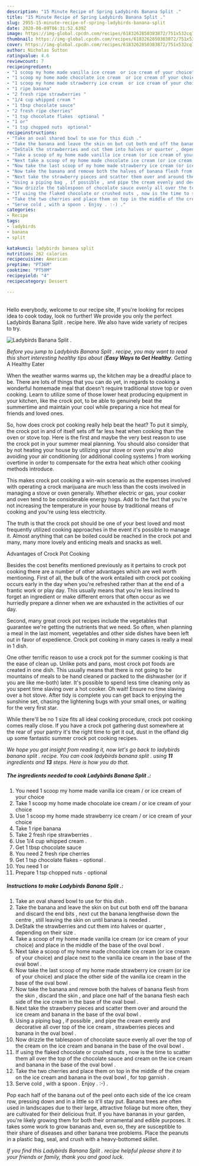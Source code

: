 ```yaml
---
description: "15 Minute Recipe of Spring Ladybirds Banana Split ."
title: "15 Minute Recipe of Spring Ladybirds Banana Split ."
slug: 2955-15-minute-recipe-of-spring-ladybirds-banana-split
date: 2020-08-09T06:31:52.639Z
image: https://img-global.cpcdn.com/recipes/6183262850383872/751x532cq70/ladybirds-banana-split-recipe-main-photo.jpg
thumbnail: https://img-global.cpcdn.com/recipes/6183262850383872/751x532cq70/ladybirds-banana-split-recipe-main-photo.jpg
cover: https://img-global.cpcdn.com/recipes/6183262850383872/751x532cq70/ladybirds-banana-split-recipe-main-photo.jpg
author: Nicholas Sutton
ratingvalue: 4.6
reviewcount: 7
recipeingredient:
- "1 scoop my home made vanilla ice cream  or ice cream of your choice"
- "1 scoop my home made chocolate ice cream  or ice cream of your choice"
- "1 scoop my home made strawberry ice cream  or ice cream of your choice"
- "1 ripe banana"
- "2 fresh ripe strawberries "
- "1/4 cup whipped cream "
- "1 tbsp chocolate sauce"
- "2 fresh ripe cherries"
- "1 tsp chocolate flakes  optional "
- "1 or"
- "1 tsp chopped nuts  optional"
recipeinstructions:
- "Take an oval shared bowl to use for this dish ."
- "Take the banana and leave the skin on but cut both end off the banana and discard the end bits , next cut the banana lengthwise down the centre , still leaving the skin on until banana is needed ."
- "DeStalk the strawberries and cut them into halves or quarter , depending on their size ."
- "Take a scoop of my home made vanilla ice cream (or ice cream of your choice) and place in the middle of the base of the oval bowl ."
- "Next take a scoop of my home made chocolate ice cream (or ice cream of your choice) and place next to the vanilla ice cream in the base of the oval bowl ."
- "Now take the last scoop of my home made strawberry ice cream (or ice of your choice) and place the other side of the vanilla ice cream in the base of the oval bowl ."
- "Now take the banana and remove both the halves of banana flesh from the skin , discard the skin , and place one half of the banana flesh each side of the ice cream in the base of the oval bowl ."
- "Next take the strawberry pieces and scatter them over and around the ice cream and banana in the base of the oval bowl ."
- "Using a piping bag , if possible , and pipe the cream evenly and decorative all over top of the ice cream , strawberries pieces and banana in the oval bowl ."
- "Now drizzle the tablespoon of chocolate sauce evenly all over the top of the cream on the ice cream and banana in the base of the oval bowl ."
- "If using the flaked chocolate or crushed nuts , now is the time to scatter them all over the top of the chocolate sauce and cream on the ice cream and banana in the base of the oval bowl ."
- "Take the two cherries and place them on top in the middle of the cream on the ice cream and banana in the oval bowl , for top garnish ."
- "Serve cold , with a spoon . Enjoy . :-) ."
categories:
- Recipe
tags:
- ladybirds
- banana
- split

katakunci: ladybirds banana split 
nutrition: 262 calories
recipecuisine: American
preptime: "PT36M"
cooktime: "PT50M"
recipeyield: "4"
recipecategory: Dessert

---
```

<br>
Hello everybody, welcome to our recipe site, If you're looking for recipes idea to cook today, look no further! We provide you only the perfect Ladybirds Banana Split . recipe here. We also have wide variety of recipes to try.
<br>


![Ladybirds Banana Split .](https://img-global.cpcdn.com/recipes/6183262850383872/751x532cq70/ladybirds-banana-split-recipe-main-photo.jpg)

<i>Before you jump to Ladybirds Banana Split . recipe, you may want to read this short interesting healthy tips about {<strong>Easy Ways to Get Healthy</strong>.</i>
Getting A Healthy Eater


When the weather warms warms up, the kitchen may be a dreadful place to be. There are lots of things that you can do yet, in regards to cooking a wonderful homemade meal that doesn't require traditional stove top or oven cooking. Learn to utilize some of those lower heat producing equipment in your kitchen, like the crock pot, to be able to genuinely beat the summertime and maintain your cool while preparing a nice hot meal for friends and loved ones.

So, how does crock pot cooking really help beat the heat? To put it simply, the crock pot in and of itself sets off far less heat when cooking than the oven or stove top. Here is the first and maybe the very best reason to use the crock pot in your summer meal planning. You should also consider that by not heating your house by utilizing your stove or oven you're also avoiding your air conditioning (or additional cooling systems ) from working overtime in order to compensate for the extra heat which other cooking methods introduce.

This makes crock pot cooking a win-win scenario as the expenses involved with operating a crock marijuana are much less than the costs involved in managing a stove or oven generally. Whether electric or gas, your cooker and oven tend to be considerable energy hogs. Add to the fact that you're not increasing the temperature in your house by traditional means of cooking and you're using less electricity.

 The truth is that the crock pot should be one of your best loved and most frequently utilized cooking approaches in the event it's possible to manage it.  Almost anything that can be boiled could be reached in the crock pot and many, many more lovely and enticing meals and snacks as well.

Advantages of Crock Pot Cooking

Besides the cost benefits mentioned previously as it pertains to crock pot cooking there are a number of other advantages which are well worth mentioning. First of all, the bulk of the work entailed with crock pot cooking occurs early in the day when you're refreshed rather than at the end of a frantic work or play day. This usually means that you're less inclined to forget an ingredient or make different errors that often occur as we hurriedly prepare a dinner when we are exhausted in the activities of our day.

Second, many great crock pot recipes include the vegetables that guarantee we're getting the nutrients that we need. So often, when planning a meal in the last moment, vegetables and other side dishes have been left out in favor of expedience. Crock pot cooking in many cases is really a meal in 1 dish.

One other terrific reason to use a crock pot for the summer cooking is that the ease of clean up.  Unlike pots and pans, most crock pot foods are created in one dish. This usually means that there is not going to be mountains of meals to be hand cleaned or packed to the dishwasher (or if you are like me-both) later. It's possible to spend less time cleaning only as you spent time slaving over a hot cooker. Oh wait! Ensure no time slaving over a hot stove. After tidy is complete you can get back to enjoying the sunshine set, chasing the lightening bugs with your small ones, or waiting for the very first star.

While there'll be no 1 size fits all ideal cooking procedure, crock pot cooking comes really close. If you have a crock pot gathering dust somewhere at the rear of your pantry it's the right time to get it out, dust in the offand dig up some fantastic summer crock pot cooking recipes.


<i>We hope you got insight from reading it, now let's go back to ladybirds banana split . recipe. You can cook ladybirds banana split . using <strong>11</strong> ingredients and <strong>13</strong> steps. Here is how you do that.
</i>

##### The ingredients needed to cook Ladybirds Banana Split .:

1. You need 1 scoop my home made vanilla ice cream / or ice cream of your choice
1. Take 1 scoop my home made chocolate ice cream / or ice cream of your choice
1. Use 1 scoop my home made strawberry ice cream / or ice cream of your choice
1. Take 1 ripe banana
1. Take 2 fresh ripe strawberries .
1. Use 1/4 cup whipped cream .
1. Get 1 tbsp chocolate sauce
1. You need 2 fresh ripe cherries
1. Get 1 tsp chocolate flakes - optional .
1. You need 1 or
1. Prepare 1 tsp chopped nuts - optional


##### Instructions to make Ladybirds Banana Split .:

1. Take an oval shared bowl to use for this dish .
1. Take the banana and leave the skin on but cut both end off the banana and discard the end bits , next cut the banana lengthwise down the centre , still leaving the skin on until banana is needed .
1. DeStalk the strawberries and cut them into halves or quarter , depending on their size .
1. Take a scoop of my home made vanilla ice cream (or ice cream of your choice) and place in the middle of the base of the oval bowl .
1. Next take a scoop of my home made chocolate ice cream (or ice cream of your choice) and place next to the vanilla ice cream in the base of the oval bowl .
1. Now take the last scoop of my home made strawberry ice cream (or ice of your choice) and place the other side of the vanilla ice cream in the base of the oval bowl .
1. Now take the banana and remove both the halves of banana flesh from the skin , discard the skin , and place one half of the banana flesh each side of the ice cream in the base of the oval bowl .
1. Next take the strawberry pieces and scatter them over and around the ice cream and banana in the base of the oval bowl .
1. Using a piping bag , if possible , and pipe the cream evenly and decorative all over top of the ice cream , strawberries pieces and banana in the oval bowl .
1. Now drizzle the tablespoon of chocolate sauce evenly all over the top of the cream on the ice cream and banana in the base of the oval bowl .
1. If using the flaked chocolate or crushed nuts , now is the time to scatter them all over the top of the chocolate sauce and cream on the ice cream and banana in the base of the oval bowl .
1. Take the two cherries and place them on top in the middle of the cream on the ice cream and banana in the oval bowl , for top garnish .
1. Serve cold , with a spoon . Enjoy . :-) .


Pop each half of the banana out of the peel onto each side of the ice cream row, pressing down and in a little so it&#39;ll stay put. Banana trees are often used in landscapes due to their large, attractive foliage but more often, they are cultivated for their delicious fruit. If you have bananas in your garden, you&#39;re likely growing them for both their ornamental and edible purposes. It takes some work to grow bananas and, even so, they are susceptible to their share of diseases and other banana tree problems. Place the peanuts in a plastic bag, seal, and crush with a heavy-bottomed skillet. 

<i>If you find this Ladybirds Banana Split . recipe helpful please share it to your friends or family, thank you and good luck.</i>
